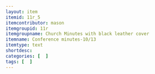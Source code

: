 ```yaml
---
layout: item
itemid: 11r_5
itemcontributor: mason
itemgroupid: 11r
itemgroupname: Church Minutes with black leather cover
itemname: Conference minutes-10/13
itemtype: text
shortdesc: 
categories: [  ]
tags: [  ]
---
```







